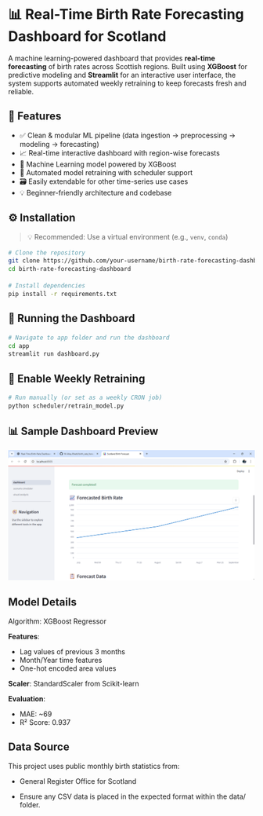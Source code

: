 # 📊 Real-Time Birth Rate Forecasting Dashboard for Scotland

A machine learning-powered dashboard that provides **real-time forecasting** of birth rates across Scottish regions. Built using **XGBoost** for predictive modeling and **Streamlit** for an interactive user interface, the system supports automated weekly retraining to keep forecasts fresh and reliable.


## 🚀 Features

- ✅ Clean & modular ML pipeline (data ingestion → preprocessing → modeling → forecasting)
- 📈 Real-time interactive dashboard with region-wise forecasts
- 🧠 Machine Learning model powered by XGBoost
- 🔁 Automated model retraining with scheduler support
- 🗃️ Easily extendable for other time-series use cases
- 💡 Beginner-friendly architecture and codebase

## ⚙️ Installation

> 💡 Recommended: Use a virtual environment (e.g., `venv`, `conda`)

```bash
# Clone the repository
git clone https://github.com/your-username/birth-rate-forecasting-dashboard.git
cd birth-rate-forecasting-dashboard

# Install dependencies
pip install -r requirements.txt
```


## 🧪 Running the Dashboard

```bash
# Navigate to app folder and run the dashboard
cd app
streamlit run dashboard.py
```


## 🔁 Enable Weekly Retraining 

```bash
# Run manually (or set as a weekly CRON job)
python scheduler/retrain_model.py
```


## 📊 Sample Dashboard Preview
![Dashboard Preview](assets/dashboard.png)


## Model Details
Algorithm: XGBoost Regressor

**Features**:
- Lag values of previous 3 months
- Month/Year time features
- One-hot encoded area values

**Scaler**: StandardScaler from Scikit-learn

**Evaluation**:
- MAE: ~69
- R² Score: 0.937


## Data Source
This project uses public monthly birth statistics from:

- General Register Office for Scotland

- Ensure any CSV data is placed in the expected format within the data/ folder.

